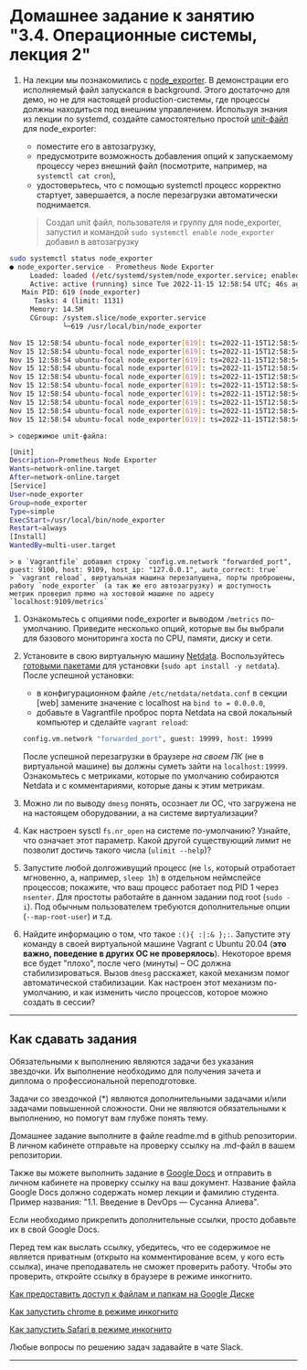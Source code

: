 # Домашнее задание к занятию "3.4. Операционные системы, лекция 2"

1. На лекции мы познакомились с [node_exporter](https://github.com/prometheus/node_exporter/releases). В демонстрации его исполняемый файл запускался в background. Этого достаточно для демо, но не для настоящей production-системы, где процессы должны находиться под внешним управлением. Используя знания из лекции по systemd, создайте самостоятельно простой [unit-файл](https://www.freedesktop.org/software/systemd/man/systemd.service.html) для node_exporter:

    * поместите его в автозагрузку,
    * предусмотрите возможность добавления опций к запускаемому процессу через внешний файл (посмотрите, например, на `systemctl cat cron`),
    * удостоверьтесь, что с помощью systemctl процесс корректно стартует, завершается, а после перезагрузки автоматически поднимается.  
  
    > Создал unit файл, пользователя и группу для node_exporter, запустил и командой `sudo systemctl enable node_exporter` добавил в автозагрузку  
  
```bash 
sudo systemctl status node_exporter
● node_exporter.service - Prometheus Node Exporter
     Loaded: loaded (/etc/systemd/system/node_exporter.service; enabled; vendor preset: enabled)
     Active: active (running) since Tue 2022-11-15 12:58:54 UTC; 46s ago
   Main PID: 619 (node_exporter)
      Tasks: 4 (limit: 1131)
     Memory: 14.5M
     CGroup: /system.slice/node_exporter.service
             └─619 /usr/local/bin/node_exporter

Nov 15 12:58:54 ubuntu-focal node_exporter[619]: ts=2022-11-15T12:58:54.854Z caller=node_exporter.go:115 level=info collector=thermal_zone
Nov 15 12:58:54 ubuntu-focal node_exporter[619]: ts=2022-11-15T12:58:54.854Z caller=node_exporter.go:115 level=info collector=time
Nov 15 12:58:54 ubuntu-focal node_exporter[619]: ts=2022-11-15T12:58:54.854Z caller=node_exporter.go:115 level=info collector=timex
Nov 15 12:58:54 ubuntu-focal node_exporter[619]: ts=2022-11-15T12:58:54.854Z caller=node_exporter.go:115 level=info collector=udp_queues
Nov 15 12:58:54 ubuntu-focal node_exporter[619]: ts=2022-11-15T12:58:54.854Z caller=node_exporter.go:115 level=info collector=uname
Nov 15 12:58:54 ubuntu-focal node_exporter[619]: ts=2022-11-15T12:58:54.854Z caller=node_exporter.go:115 level=info collector=vmstat
Nov 15 12:58:54 ubuntu-focal node_exporter[619]: ts=2022-11-15T12:58:54.854Z caller=node_exporter.go:115 level=info collector=xfs
Nov 15 12:58:54 ubuntu-focal node_exporter[619]: ts=2022-11-15T12:58:54.854Z caller=node_exporter.go:115 level=info collector=zfs
Nov 15 12:58:54 ubuntu-focal node_exporter[619]: ts=2022-11-15T12:58:54.854Z caller=node_exporter.go:199 level=info msg="Listening on" address=:9100
Nov 15 12:58:54 ubuntu-focal node_exporter[619]: ts=2022-11-15T12:58:54.856Z caller=tls_config.go:195 level=info msg="TLS is disabled." http2=false
```    
  
    > содержимое unit-файла:  
  
```bash
[Unit]
Description=Prometheus Node Exporter
Wants=network-online.target
After=network-online.target
[Service]
User=node_exporter
Group=node_exporter
Type=simple
ExecStart=/usr/local/bin/node_exporter
Restart=always
[Install]
WantedBy=multi-user.target
```  
  
    > в `Vagrantfile` добавил строку `config.vm.network "forwarded_port", guest: 9100, host: 9109, host_ip: "127.0.0.1", auto_correct: true`  
    > `vagrant reload`, виртуальная машина перезапущена, порты проброшены, работу `node_exporter` (а так же его автозагрузку) и доступность метрик проверил прямо на хостовой машине по адресу `localhost:9109/metrics`  
   

1. Ознакомьтесь с опциями node_exporter и выводом `/metrics` по-умолчанию. Приведите несколько опций, которые вы бы выбрали для базового мониторинга хоста по CPU, памяти, диску и сети.
1. Установите в свою виртуальную машину [Netdata](https://github.com/netdata/netdata). Воспользуйтесь [готовыми пакетами](https://packagecloud.io/netdata/netdata/install) для установки (`sudo apt install -y netdata`). После успешной установки:
    * в конфигурационном файле `/etc/netdata/netdata.conf` в секции [web] замените значение с localhost на `bind to = 0.0.0.0`,
    * добавьте в Vagrantfile проброс порта Netdata на свой локальный компьютер и сделайте `vagrant reload`:

    ```bash
    config.vm.network "forwarded_port", guest: 19999, host: 19999
    ```

    После успешной перезагрузки в браузере *на своем ПК* (не в виртуальной машине) вы должны суметь зайти на `localhost:19999`. Ознакомьтесь с метриками, которые по умолчанию собираются Netdata и с комментариями, которые даны к этим метрикам.

1. Можно ли по выводу `dmesg` понять, осознает ли ОС, что загружена не на настоящем оборудовании, а на системе виртуализации?
1. Как настроен sysctl `fs.nr_open` на системе по-умолчанию? Узнайте, что означает этот параметр. Какой другой существующий лимит не позволит достичь такого числа (`ulimit --help`)?
1. Запустите любой долгоживущий процесс (не `ls`, который отработает мгновенно, а, например, `sleep 1h`) в отдельном неймспейсе процессов; покажите, что ваш процесс работает под PID 1 через `nsenter`. Для простоты работайте в данном задании под root (`sudo -i`). Под обычным пользователем требуются дополнительные опции (`--map-root-user`) и т.д.
1. Найдите информацию о том, что такое `:(){ :|:& };:`. Запустите эту команду в своей виртуальной машине Vagrant с Ubuntu 20.04 (**это важно, поведение в других ОС не проверялось**). Некоторое время все будет "плохо", после чего (минуты) – ОС должна стабилизироваться. Вызов `dmesg` расскажет, какой механизм помог автоматической стабилизации. Как настроен этот механизм по-умолчанию, и как изменить число процессов, которое можно создать в сессии?

 
 ---

## Как сдавать задания

Обязательными к выполнению являются задачи без указания звездочки. Их выполнение необходимо для получения зачета и диплома о профессиональной переподготовке.

Задачи со звездочкой (*) являются дополнительными задачами и/или задачами повышенной сложности. Они не являются обязательными к выполнению, но помогут вам глубже понять тему.

Домашнее задание выполните в файле readme.md в github репозитории. В личном кабинете отправьте на проверку ссылку на .md-файл в вашем репозитории.

Также вы можете выполнить задание в [Google Docs](https://docs.google.com/document/u/0/?tgif=d) и отправить в личном кабинете на проверку ссылку на ваш документ.
Название файла Google Docs должно содержать номер лекции и фамилию студента. Пример названия: "1.1. Введение в DevOps — Сусанна Алиева".

Если необходимо прикрепить дополнительные ссылки, просто добавьте их в свой Google Docs.

Перед тем как выслать ссылку, убедитесь, что ее содержимое не является приватным (открыто на комментирование всем, у кого есть ссылка), иначе преподаватель не сможет проверить работу. Чтобы это проверить, откройте ссылку в браузере в режиме инкогнито.

[Как предоставить доступ к файлам и папкам на Google Диске](https://support.google.com/docs/answer/2494822?hl=ru&co=GENIE.Platform%3DDesktop)

[Как запустить chrome в режиме инкогнито ](https://support.google.com/chrome/answer/95464?co=GENIE.Platform%3DDesktop&hl=ru)

[Как запустить  Safari в режиме инкогнито ](https://support.apple.com/ru-ru/guide/safari/ibrw1069/mac)

Любые вопросы по решению задач задавайте в чате Slack.

---
